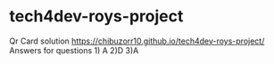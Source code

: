# tech4dev-roys-project
Qr Card solution
https://chibuzorr10.github.io/tech4dev-roys-project/
Answers for questions  1) A 2)D 3)A
